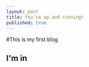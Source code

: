 ```yaml
---
layout: post
title: You're up and running!
published: true
---
```


#This is my first blog 
## I'm in 
